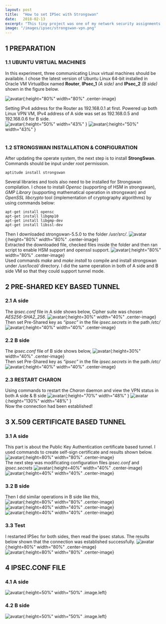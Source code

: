 ```yaml
---
layout: post
title:  "How to set IPSec with Strongswan"
date:   2018-02-13
excerpt: "This tiny project was one of my network security assignments when I was in Bham. It might be replaced by SSL recent years but still a well designed technology"
image: "/images/ipsec/strongswan-vpn.png"
---
```


## 1	PREPARATION

###	1.1	UBUNTU VIRTUAL MACHINES

In this experiment, three communicating Linux virtual machines should be available. I chose the latest version of Ubuntu Linux 64-bit installed in Oracle VM VirtualBox named <b>Router</b>, <b>IPsec_1</b> <i>(A side)</i> and <b>IPsec_2</b> <i>(B side)</i> shown in the figure below.<br>

![avatar](/images/ipsec/ipsec1_1_1.png){:height="80%" width="80%" .center-image}
<br>

Setting IPv4 address for the Router as 192.168.0.1 at first. Powered up both Linux VPN VM, IPv4 address of A side was set as 192.168.0.5 and 192.168.0.6 for B side.<br>
![avatar](/images/ipsec/ipsec1_1_2.png){:height="50%" width="43%" }
![avatar](/images/ipsec/ipsec1_1_4.png){:height="50%" width="43%" }
<br><br>


###	1.2	STRONGSWAN INSTALLATION & CONFIGURATION

After updating the operate system, the next step is to install <b>StrongSwan</b>.<br>
Commands should be input under <i>root</i> permission.
```
aptitude install strongswan
```
Several libraries and tools also need to be installed for Strongswan compilation. I chose to install <i>Opensc</i> (supporting of HSM in strongswan), <i>GMP Library</i> (supporting mathematical operation in strongswan) and <i>OpenSSL libcrypto</i> tool (implementation of cryptography algorithms) by using commands below:
```
apt-get install opensc
apt-get install libgmp10
apt-get install libgmp-dev
apt-get install libssl-dev
```
Then I downloaded strongswan-5.5.0 to the folder <i>/usr/src/</i>.
![avatar](/images/ipsec/ipsec1_1_5.png){:height="80%" width="80%" .center-image}<br>
Extracted the downloaded file, checked files inside the folder and then ran script to enable HSM support and openssl support.
![avatar](/images/ipsec/ipsec1_1_6.png){:height="80%" width="80%" .center-image}<br>
Used commands <i>make</i> and <i>make install</i> to compile and install strongswan under <i>/usr/local/</i> directory. I did the same operation in both of A side and B side VM so that they could support tunnel mode.
## 2	PRE-SHARED KEY BASED TUNNEL

### 2.1 A side

The <i>ipsec.conf</i> file in A side shows below, Cipher suite was chosen <i>AES256-SHA2_256</i>.
![avatar](/images/ipsec/ipsec2_1_1.png){:height=30%" width="40%" .center-image}
<br>
Then set Pre-Shared key as <i>“ipsec”</i> in the file <i>ipsec.secrets</i> in the path <i>/etc/</i>
![avatar](/images/ipsec/ipsec2_1_2.png){:height="40%" width="40%" .center-image}
<br>
### 2.2 B side
The <i>ipsec.conf</i> file of B side shows below,
![avatar](/images/ipsec/ipsec2_2_1.png){:height=30%" width="40%" .center-image}
<br>
Then set Pre-Shared key as <i>“ipsec”</i> in the file <i>ipsec.secrets</i> in the path <i>/etc/</i>
![avatar](/images/ipsec/ipsec2_2_2.png){:height="40%" width="40%" .center-image}
<br>
### 2.3	RESTART CHARON

Using commands to restart the <i>Charon</i> daemon and view the VPN status in both A side & B side
![avatar](/images/ipsec/ipsec2_3_1.png){:height="70%" width="48%" }
![avatar](/images/ipsec/ipsec2_3_2.png){:height="130%" width="48%" }
<br>
Now the connection had been established!

## 3	X.509 CERTIFICATE BASED TUNNEL
### 3.1 A side
This part is about the Public Key Authentication certificate based tunnel. I used commands to create self-sign certificate and results shown below.
![avatar](/images/ipsec/ipsec3_1_1.png){:height=80%" width="80%" .center-image}
<br>
The next step was modificating configuration files <i>ipsec.conf</i> and <i>ipsec.secrets</i>
![avatar](/images/ipsec/ipsec3_1_2.png){:height=40%" width="40%" .center-image}
<br>
![avatar](/images/ipsec/ipsec3_1_3.png){:height=40%" width="40%" .center-image}
<br>
### 3.2 B side
Then I did similar operations in B side like this,<br>
![avatar](/images/ipsec/ipsec3_2_1.png){:height=80%" width="80%" .center-image}
<br>
![avatar](/images/ipsec/ipsec3_2_2.png){:height=40%" width="40%" .center-image}
<br>
![avatar](/images/ipsec/ipsec3_2_3.png){:height=40%" width="40%" .center-image}
<br>
### 3.3 Test
I restarted IPSec for both sides, then read the ipsec status. The results below shown that the connection was established successfully.
![avatar](/images/ipsec/ipsec3_3_1.png){:height=80%" width="80%" .center-image}
<br>
![avatar](/images/ipsec/ipsec3_3_2.png){:height=80%" width="80%" .center-image}
<br>

## 4	IPSEC.CONF FILE
### 4.1 A side
![avatar](/images/ipsec/ipsec4_1_1.png){:height=50%" width="50%" .image.left}
<br>
### 4.2 B side
![avatar](/images/ipsec/ipsec4_2_1.png){:height=50%" width="50%" .image.left}
<br>
